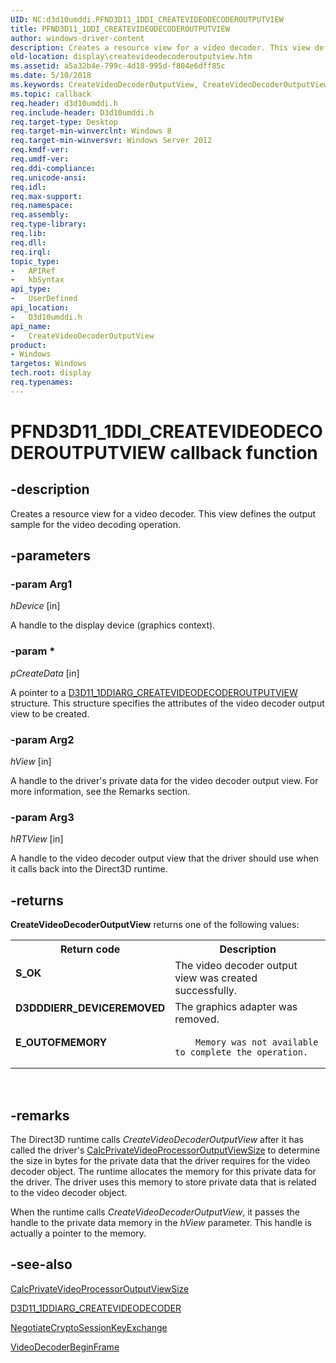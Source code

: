 ```yaml
---
UID: NC:d3d10umddi.PFND3D11_1DDI_CREATEVIDEODECODEROUTPUTVIEW
title: PFND3D11_1DDI_CREATEVIDEODECODEROUTPUTVIEW
author: windows-driver-content
description: Creates a resource view for a video decoder. This view defines the output sample for the video decoding operation.
old-location: display\createvideodecoderoutputview.htm
ms.assetid: a5a32b4e-799c-4d18-995d-f804e6dff85c
ms.date: 5/10/2018
ms.keywords: CreateVideoDecoderOutputView, CreateVideoDecoderOutputView callback function [Display Devices], PFND3D11_1DDI_CREATEVIDEODECODEROUTPUTVIEW, PFND3D11_1DDI_CREATEVIDEODECODEROUTPUTVIEW callback, d3d10umddi/CreateVideoDecoderOutputView, display.createvideodecoderoutputview
ms.topic: callback
req.header: d3d10umddi.h
req.include-header: D3d10umddi.h
req.target-type: Desktop
req.target-min-winverclnt: Windows 8
req.target-min-winversvr: Windows Server 2012
req.kmdf-ver: 
req.umdf-ver: 
req.ddi-compliance: 
req.unicode-ansi: 
req.idl: 
req.max-support: 
req.namespace: 
req.assembly: 
req.type-library: 
req.lib: 
req.dll: 
req.irql: 
topic_type:
-	APIRef
-	kbSyntax
api_type:
-	UserDefined
api_location:
-	D3d10umddi.h
api_name:
-	CreateVideoDecoderOutputView
product:
- Windows
targetos: Windows
tech.root: display
req.typenames: 
---
```


# PFND3D11_1DDI_CREATEVIDEODECODEROUTPUTVIEW callback function


## -description


Creates a resource view for a video decoder. This view defines the output sample for the video decoding operation.


## -parameters




### -param Arg1

*hDevice* [in]

A handle to the display device (graphics context).

### -param *

*pCreateData* [in]

A pointer to a <a href="https://msdn.microsoft.com/library/windows/hardware/hh406312">D3D11_1DDIARG_CREATEVIDEODECODEROUTPUTVIEW</a> structure. This structure specifies the attributes of the video decoder output view to be created.

### -param Arg2

*hView* [in]

A handle to the driver's private data for the video decoder output view. For more information, see the Remarks section.


### -param Arg3

*hRTView* [in]

A handle to the video decoder output view that the driver should use when it calls back into the Direct3D runtime.



## -returns



<b>CreateVideoDecoderOutputView</b> returns one of the following values:

<table>
<tr>
<th>Return code</th>
<th>Description</th>
</tr>
<tr>
<td width="40%">
<dl>
<dt><b>S_OK</b></dt>
</dl>
</td>
<td width="60%">
The video decoder output view was created successfully.

</td>
</tr>
<tr>
<td width="40%">
<dl>
<dt><b>D3DDDIERR_DEVICEREMOVED</b></dt>
</dl>
</td>
<td width="60%">
The graphics adapter was removed.

</td>
</tr>
<tr>
<td width="40%">
<dl>
<dt><b>E_OUTOFMEMORY</b></dt>
</dl>
</td>
<td width="60%">

        Memory was not available to complete the operation.

</td>
</tr>
</table>
 




## -remarks



The Direct3D runtime calls <i>CreateVideoDecoderOutputView</i> after it has called the driver's <a href="https://msdn.microsoft.com/2cf09e91-e83b-47ae-bf34-037dc01d7e80">CalcPrivateVideoProcessorOutputViewSize</a>  to determine the size in bytes for the private data that the driver requires for the video decoder object. The runtime allocates the memory for this private data for the driver. The driver uses this memory to store private data that is related to the video decoder object.

When the runtime  calls <i>CreateVideoDecoderOutputView</i>, it passes the handle to the private data memory in the <i>hView</i> parameter. This handle is actually  a pointer to the memory. 




## -see-also




<a href="https://msdn.microsoft.com/2cf09e91-e83b-47ae-bf34-037dc01d7e80">CalcPrivateVideoProcessorOutputViewSize</a>



<a href="https://msdn.microsoft.com/library/windows/hardware/hh406310">D3D11_1DDIARG_CREATEVIDEODECODER</a>



<a href="https://msdn.microsoft.com/a48dcbae-3236-4523-bc14-4be694da9a7b">NegotiateCryptoSessionKeyExchange</a>



<a href="https://msdn.microsoft.com/library/windows/hardware/hh451697">VideoDecoderBeginFrame</a>
 

 

